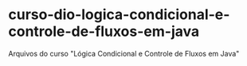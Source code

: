 # curso-dio-logica-condicional-e-controle-de-fluxos-em-java
 Arquivos do curso "Lógica Condicional e Controle de Fluxos em Java"
